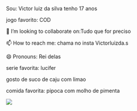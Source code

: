 Sou: Victor luiz da silva tenho 17 anos 

jogo favorito: COD

👯 I’m looking to collaborate on:Tudo que for preciso 

📫 How to reach me: chama no insta Victorluizda.s

😄 Pronouns: Rei delas

serie favorita: lucifer

gosto de suco de caju com limao

comida favorita: pipoca com molho de pimenta

![](https://media.tenor.com/iTYu258_py8AAAAC/why-whatever.gif)
